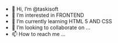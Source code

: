 - 👋 Hi, I’m @taskisoft
- 👀 I’m interested in FRONTEND
- 🌱 I’m currently learning HTML 5 AND CSS
- 💞️ I’m looking to collaborate on ...
- 📫 How to reach me ...

<!---
taskisoft/taskisoft is a ✨ special ✨ repository because its `README.md` (this file) appears on your GitHub profile.
You can click the Preview link to take a look at your changes.
--->
